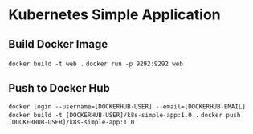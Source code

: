 # Kubernetes Simple Application

## Build Docker Image

`docker build -t web .`
`docker run -p 9292:9292 web`

## Push to Docker Hub

`docker login --username=[DOCKERHUB-USER] --email=[DOCKERHUB-EMAIL]`
`docker build -t [DOCKERHUB-USER]/k8s-simple-app:1.0 .`
`docker push [DOCKERHUB-USER]/k8s-simple-app:1.0`